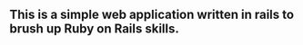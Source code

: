This is a simple web application written in rails to brush up Ruby on Rails skills.
-------------------------------------------------------------------------------------